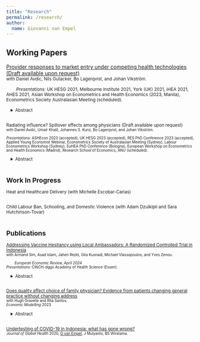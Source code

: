 ```yaml
---
title: "Research"
permalink: /research/
author:
  name: Giovanni van Empel
---
```

<meta name="description" content="Overview of Giovanni van Empel's research.">

## Working Papers  
<u>Provider responses to market entry under competing health technologies (Draft available upon request) </u> <br/>
<small> with Daniel Avdic, Nils Gutacker, Bo Lagerqvist, and Johan Vikström.<br/> <br/>   
*Presentations:* UK HESG 2021, Melbourne Institute 2021, York (UK) 2021, iHEA 2021, AHES 2021, Asian Workshop on Econometrics and Health Economics (2023, Manila), Econometrics Society Australasian Meeting (scheduled). <br/>
<div style="margin-left: 1em;">
<details>
<summary>Abstract</summary>
<small>
<p>We investigate how multi-technology hospitals respond to market entry of single-technology competitors using a rescindment of provider regulations for heart attack treatments in Sweden that led to a rapid expansion in the number of hospitals offering only catheter-based treatment. We exploit that individuals are restricted in their choice of hospital by comparing treatments of patients residing in catchment areas affected by provider market entry to patients residing in unaffected areas. Our results show that patients with clinical indications for cardiac surgery were 10 percent more likely to receive catheter-based treatment after their designated hospital established a cath lab and document adverse health effects for inframarginal patients. We find no evidence that incumbent hospitals responded to this demand reallocation by augmenting their own demand which likely contributed to the swift technological change in the treatment of heart attacks.</p>  
</small>
</details> 
</div> 
<br/>

Radiating influence? Spillover effects among physicians (Draft available upon request) <br/> 
<small> with Daniel Avdic, Umair Khalil, Johannes S. Kunz, Bo Lagerqvist, and Johan Vikström. <br/> <br/> 
*Presentations:* ASHEcon 2023 (accepted), UK HESG 2023 (accepted), RES PhD Conference 2023 (accepted), Applied Young Economist Webinar, Econometrics Society of Australasian Meeting (Sydney), Labour Econometrics Workshop (Sydney), EuHEA PhD Conference (Bologna), European Workshop on Econometrics and Health Economics (Madrid), Research School of Economics, ANU (scheduled). <br/> </small> 
<div style="margin-left: 1em;">
<details>
<summary>Abstract</summary>
<small>
<p>We study spillovers in healthcare by exploring how physicians' treatment choices are influenced by their peers using Swedish clinical quality data on the use of radiation in diagnostic angiography procedures. To account for endogenous peer formation, we instrument co-workers' weekly radiation output using the plausibly exogenous arrival of emergency cases they handle. Our estimates suggest that focal cardiologists increase their radiation output by 0.7 standard deviations for each standard deviation increase in their peers' output, with stronger effects for younger doctors and male cardiologists. We document that these peer effects enhance the quality of care by improving use shares of appropriate radiation dosages and lower risk-adjusted patient mortality.</p>  
</small>
</details> 
</div> 
<br/>


## Work In Progress
Heat and Healthcare Delivery (with Michelle Escobar-Carias)<br/>
<br/> 

Child Labour Ban, Schooling, and Domestic Violence (with Adam Dzulkipli and Sara Hutchinson-Tovar)<br/>
<br/>  
  
 
## Publications
[Addressing Vaccine Hesitancy using Local Ambassadors: A Randomized Controlled Trial in Indonesia](https://www.sciencedirect.com/science/article/pii/S0014292124000126)<br/>
<small> with Armand Sim, Asad Islam, Jahen Rezki, Gita Kusnadi, Michael Vlassopoulos, and Yves Zenou. <br/> <br/>   
*European Economic Review, April 2024*  <br/>
*Presentations:* CINCH-dggo Academy of Health Science (Essen). <br/> </small> 
<div style="margin-left: 1em;">
<details>
<summary>Abstract</summary>
<small>
<p> In settings where resistance and rampant misinformation against vaccines exist, the prospect of containing infectious diseases remains a challenge. Can delivery of information regarding the benefits of vaccination through personal home visits by local ambassadors increase vaccine uptake? We conduct a door-to-door randomized information campaign targeted towards COVID-19 unvaccinated individuals in rural Indonesia. We recruited ambassadors from local villages tasked to deliver information about COVID-19 vaccines and promote vaccination through one-on-one meetings, using an interpersonal behavioral change communication approach. To investigate which type of ambassador---health cadres, influential individuals, and laypersons---is the most effective, we randomly vary the type of ambassador that delivers the information at the village level. We find that the overall vaccination take-up is quite moderate and that there are no differences in vaccination outcomes across the treatment groups. These results highlight the challenge of boosting vaccine uptake in late stages of a pandemic.</p>
</small>
</details> 
</div> 
<br/>

[Does quality affect choice of family physician? Evidence from patients changing general practice without changing address](https://www.sciencedirect.com/science/article/pii/S0264999323002079) <br/>
<small> with Hugh Gravelle and Rita Santos.<br/> 
*Economic Modelling* 2023  </small>
<div style="margin-left: 1em;">
<details>
<summary>Abstract</summary>
<small>
<p> Competition by general practices can improve quality only if quality affects patient choice of practice. Each year 1% of English patients leave their practice and join another local practice without changing their address (non-movers). If quality does not affect non- movers’ decisions about leaving or joining local practices it is unlikely it will affect overall demand for a practice. Using 2006/7-2010/11 data on 6766 English practices we estimate fixed effects panel count data models of non-movers leaving and joining practices. Fewer non-movers leave after increases in clinical quality, proportion of patients satisfied with access, doctors per patient, and proportion of doctors qualified in the UK. More join after patient satisfaction with access and doctors per patient increase. A 10% increase in opening hours satisfaction is associated with a 5.75% reduction in non-movers leaving and a 2.9% increase in non-movers joining. Better information on quality could increase practice incentives to improve quality.</p>
</small>
</details> 
</div> 
<br/>

[Undertesting of COVID-19 in Indonesia: what has gone wrong?](https://www.ncbi.nlm.nih.gov/pmc/articles/PMC7537566/) <br/>
<small>*Journal of Global Health* 2020, <u>G van Empel</u>, J Mulyanto, BS Wiratama. <br/>
<div style="margin-left: 1em;">
</div>   
<br/>  



